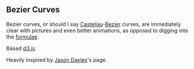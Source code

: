 ## Bezier Curves ##

Bezier curves, or should I say [Casteljau](http://en.wikipedia.org/wiki/Paul_de_Casteljau)-[Bezier](http://en.wikipedia.org/wiki/Pierre_B%C3%A9zier) curves, are immediately clear with pictures and even better animations, as opposed to digging into the [formulae](http://en.wikipedia.org/wiki/B%C3%A9zier_curve).

Based [d3.js](http://d3js.org/).

Heavily inspired by [Jason Davies](http://www.jasondavies.com/animated-bezier/)'s page.

